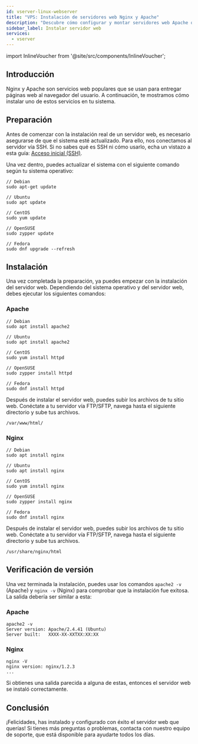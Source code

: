 ```yaml
---
id: vserver-linux-webserver
title: "VPS: Instalación de servidores web Nginx y Apache"
description: "Descubre cómo configurar y montar servidores web Apache o Nginx para alojar tu sitio web de forma eficiente → Aprende más ahora"
sidebar_label: Instalar servidor web
services:
  - vserver
---
```


import InlineVoucher from '@site/src/components/InlineVoucher';

## Introducción

Nginx y Apache son servicios web populares que se usan para entregar páginas web al navegador del usuario. A continuación, te mostramos cómo instalar uno de estos servicios en tu sistema.  
<InlineVoucher />


## Preparación

Antes de comenzar con la instalación real de un servidor web, es necesario asegurarse de que el sistema esté actualizado. Para ello, nos conectamos al servidor vía SSH. Si no sabes qué es SSH ni cómo usarlo, echa un vistazo a esta guía: [Acceso inicial (SSH)](vserver-linux-ssh.md).

Una vez dentro, puedes actualizar el sistema con el siguiente comando según tu sistema operativo:

```
// Debian
sudo apt-get update

// Ubuntu
sudo apt update

// CentOS
sudo yum update

// OpenSUSE
sudo zypper update

// Fedora
sudo dnf upgrade --refresh
```



## Instalación

Una vez completada la preparación, ya puedes empezar con la instalación del servidor web. Dependiendo del sistema operativo y del servidor web, debes ejecutar los siguientes comandos:



### Apache

```
// Debian
sudo apt install apache2

// Ubuntu
sudo apt install apache2

// CentOS
sudo yum install httpd

// OpenSUSE
sudo zypper install httpd

// Fedora
sudo dnf install httpd
```

Después de instalar el servidor web, puedes subir los archivos de tu sitio web. Conéctate a tu servidor vía FTP/SFTP, navega hasta el siguiente directorio y sube tus archivos.

```
/var/www/html/
```



### Nginx

```
// Debian
sudo apt install nginx

// Ubuntu
sudo apt install nginx

// CentOS
sudo yum install nginx

// OpenSUSE
sudo zypper install nginx

// Fedora
sudo dnf install nginx
```

Después de instalar el servidor web, puedes subir los archivos de tu sitio web. Conéctate a tu servidor vía FTP/SFTP, navega hasta el siguiente directorio y sube tus archivos.

```
/usr/share/nginx/html
```



## Verificación de versión

Una vez terminada la instalación, puedes usar los comandos `apache2 -v` (Apache) y `nginx -v` (Nginx) para comprobar que la instalación fue exitosa. La salida debería ser similar a esta:



### Apache

```
apache2 -v
Server version: Apache/2.4.41 (Ubuntu)
Server built:   XXXX-XX-XXTXX:XX:XX
```



### Nginx

```
nginx -V
nginx version: nginx/1.2.3
...
```

Si obtienes una salida parecida a alguna de estas, entonces el servidor web se instaló correctamente. 

## Conclusión

¡Felicidades, has instalado y configurado con éxito el servidor web que querías! Si tienes más preguntas o problemas, contacta con nuestro equipo de soporte, que está disponible para ayudarte todos los días. 

<InlineVoucher />